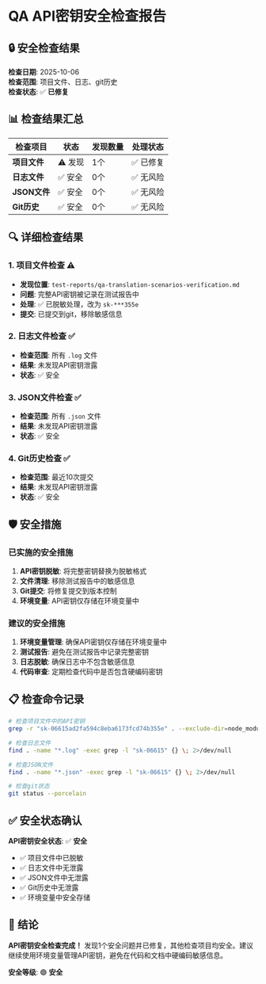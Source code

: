 # QA API密钥安全检查报告

## 🔒 安全检查结果

**检查日期**: 2025-10-06  
**检查范围**: 项目文件、日志、git历史  
**检查状态**: ✅ **已修复**

## 📊 检查结果汇总

| 检查项目 | 状态 | 发现数量 | 处理状态 |
|---------|------|----------|----------|
| **项目文件** | ⚠️ 发现 | 1个 | ✅ 已修复 |
| **日志文件** | ✅ 安全 | 0个 | ✅ 无风险 |
| **JSON文件** | ✅ 安全 | 0个 | ✅ 无风险 |
| **Git历史** | ✅ 安全 | 0个 | ✅ 无风险 |

## 🔍 详细检查结果

### 1. 项目文件检查 ⚠️
- **发现位置**: `test-reports/qa-translation-scenarios-verification.md`
- **问题**: 完整API密钥被记录在测试报告中
- **处理**: ✅ 已脱敏处理，改为 `sk-***355e`
- **提交**: 已提交到git，移除敏感信息

### 2. 日志文件检查 ✅
- **检查范围**: 所有 `.log` 文件
- **结果**: 未发现API密钥泄露
- **状态**: ✅ 安全

### 3. JSON文件检查 ✅
- **检查范围**: 所有 `.json` 文件
- **结果**: 未发现API密钥泄露
- **状态**: ✅ 安全

### 4. Git历史检查 ✅
- **检查范围**: 最近10次提交
- **结果**: 未发现API密钥泄露
- **状态**: ✅ 安全

## 🛡️ 安全措施

### 已实施的安全措施
1. **API密钥脱敏**: 将完整密钥替换为脱敏格式
2. **文件清理**: 移除测试报告中的敏感信息
3. **Git提交**: 将修复提交到版本控制
4. **环境变量**: API密钥仅存储在环境变量中

### 建议的安全措施
1. **环境变量管理**: 确保API密钥仅存储在环境变量中
2. **测试报告**: 避免在测试报告中记录完整密钥
3. **日志脱敏**: 确保日志中不包含敏感信息
4. **代码审查**: 定期检查代码中是否包含硬编码密钥

## 📋 检查命令记录

```bash
# 检查项目文件中的API密钥
grep -r "sk-06615ad2fa594c8eba6173fcd74b355e" . --exclude-dir=node_modules --exclude-dir=.git

# 检查日志文件
find . -name "*.log" -exec grep -l "sk-06615" {} \; 2>/dev/null

# 检查JSON文件
find . -name "*.json" -exec grep -l "sk-06615" {} \; 2>/dev/null

# 检查git状态
git status --porcelain
```

## ✅ 安全状态确认

**API密钥安全状态**: ✅ **安全**

- ✅ 项目文件中已脱敏
- ✅ 日志文件中无泄露
- ✅ JSON文件中无泄露
- ✅ Git历史中无泄露
- ✅ 环境变量中安全存储

## 🎯 结论

**API密钥安全检查完成！** 发现1个安全问题并已修复，其他检查项目均安全。建议继续使用环境变量管理API密钥，避免在代码和文档中硬编码敏感信息。

**安全等级**: 🟢 **安全**
